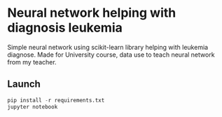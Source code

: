 # Neural network helping with diagnosis leukemia
Simple neural network using scikit-learn library helping with leukemia diagnose.
Made for University course, data use to teach neural network from my teacher.

## Launch

```python
pip install -r requirements.txt
jupyter notebook
```
